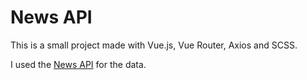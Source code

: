 # News API

This is a small project made with Vue.js, Vue Router, Axios and SCSS.

I used the [News API](https://newsapi.org/s/france-news-api) for the data.
